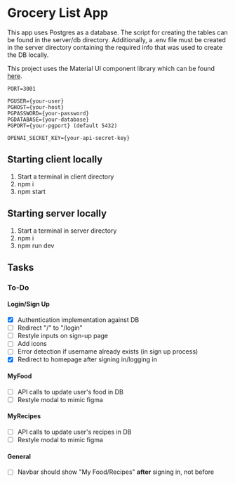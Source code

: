 # Grocery List App
This app uses Postgres as a database. The script for creating the tables can be found in the server/db directory. Additionally, a .env file must be created in the server directory containing the required info that was used to create the DB locally.

This project uses the Material UI component library which can be found [here](https://mui.com/material-ui/getting-started/overview/).

```
PORT=3001

PGUSER={your-user}
PGHOST={your-host}
PGPASSWORD={your-password}
PGDATABASE={your-database}
PGPORT={your-pgport} (default 5432)

OPENAI_SECRET_KEY={your-api-secret-key}
```

## Starting client locally
1. Start a terminal in client directory
2. npm i
3. npm start
## Starting server locally
1. Start a terminal in server directory
2. npm i
3. npm run dev

## Tasks
### To-Do
#### Login/Sign Up
- [x] Authentication implementation against DB
- [ ] Redirect "/" to "/login"
- [ ] Restyle inputs on sign-up page
- [ ] Add icons
- [ ] Error detection if username already exists (in sign up process)
- [x] Redirect to homepage after signing in/logging in

#### MyFood
- [ ] API calls to update user's food in DB
- [ ] Restyle modal to mimic figma

#### MyRecipes
- [ ] API calls to update user's recipes in DB
- [ ] Restyle modal to mimic figma

#### General
- [ ] Navbar should show "My Food/Recipes" **after** signing in, not before
